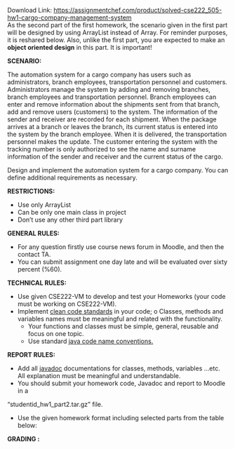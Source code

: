 Download Link: https://assignmentchef.com/product/solved-cse222_505-hw1-cargo-company-management-system
<br>
As the second part of the first homework, the scenario given in the first part will be designed by using ArrayList instead of Array. For reminder purposes, it is reshared below. Also, unlike the first part, you are expected to make an <strong>object oriented design</strong> in this part. It is important!

<strong>SCENARIO:</strong>

The automation system for a cargo company has users such as administrators, branch employees, transportation personnel and customers. Administrators manage the system by adding and removing branches, branch employees and transportation personnel. Branch employees can enter and remove information about the shipments sent from that branch, add and remove users (customers) to the system. The information of the sender and receiver are recorded for each shipment. When the package arrives at a branch or leaves the branch, its current status is entered into the system by the branch employee. When it is delivered, the transportation personnel makes the update. The customer entering the system with the tracking number is only authorized to see the name and surname information of the sender and receiver and the current status of the cargo.

Design and implement the automation system for a cargo company. You can define additional requirements as necessary.

<strong>RESTRICTIONS:</strong>

<ul>

 <li>Use only ArrayList</li>

 <li>Can be only one main class in project</li>

 <li>Don’t use any other third part library</li>

</ul>

<strong>GENERAL RULES:</strong>

<ul>

 <li>For any question firstly use course news forum in Moodle, and then the contact TA.</li>

 <li>You can submit assignment one day late and will be evaluated over sixty percent (%60).</li>

</ul>

<strong>TECHNICAL RULES:</strong>

<ul>

 <li>Use given CSE222-VM to develop and test your Homeworks (your code must be working on CSE222-VM).</li>

 <li>Implement <a href="https://www.google.com.tr/search?q=clean+code+standart&amp;oq=clean+code+standart&amp;aqs=chrome..69i57j0.3015j0j4&amp;sourceid=chrome&amp;es_sm=122&amp;ie=UTF-8">clean code standards</a> in your code; o Classes, methods and variables names must be meaningful and related with the functionality.

  <ul>

   <li>Your functions and classes must be simple, general, reusable and focus on one topic.</li>

   <li>Use standard <a href="https://www.oracle.com/technetwork/java/javase/documentation/codeconvtoc-136057.html">java code name conventions</a><a href="https://www.oracle.com/technetwork/java/javase/documentation/codeconvtoc-136057.html">.</a></li>

  </ul></li>

</ul>

<strong>REPORT RULES:</strong>

<ul>

 <li>Add all <a href="http://www.oracle.com/technetwork/articles/java/index-137868.html">javadoc</a> documentations for classes, methods, variables …etc. All explanation must be meaningful and understandable.</li>

 <li>You should submit your homework code, Javadoc and report to Moodle in a</li>

</ul>

“studentid_hw1_part2.tar.gz” file.

<ul>

 <li>Use the given homework format including selected parts from the table below:</li>

</ul>

<strong>GRADING :</strong>